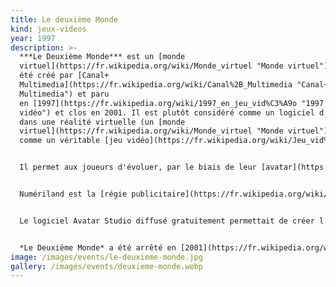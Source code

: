 ```yaml
---
title: Le deuxième Monde
kind: jeux-videos
year: 1997
description: >-
  ***Le Deuxième Monde*** est un [monde
  virtuel](https://fr.wikipedia.org/wiki/Monde_virtuel "Monde virtuel") qui a
  été créé par [Canal+
  Multimedia](https://fr.wikipedia.org/wiki/Canal%2B_Multimedia "Canal+
  Multimedia") et paru
  en [1997](https://fr.wikipedia.org/wiki/1997_en_jeu_vid%C3%A9o "1997 en jeu
  vidéo") et clos en 2001. Il est plutôt considéré comme un logiciel d'immersion
  dans une réalité virtuelle (un [monde
  virtuel](https://fr.wikipedia.org/wiki/Monde_virtuel "Monde virtuel")) que
  comme un véritable [jeu vidéo](https://fr.wikipedia.org/wiki/Jeu_vid%C3%A9o).


  Il permet aux joueurs d'évoluer, par le biais de leur [avatar](https://fr.wikipedia.org/wiki/Avatar_(informatique) "Avatar (informatique)"), dans une reconstitution de [Paris](https://fr.wikipedia.org/wiki/Paris "Paris") en 3D ; formant ainsi une [communauté virtuelle](https://fr.wikipedia.org/wiki/Communaut%C3%A9_virtuelle "Communauté virtuelle") dont les membres se surnomment « les Bimondiens ». D'abord présenté sur un [cédérom](https://fr.wikipedia.org/wiki/C%C3%A9d%C3%A9rom "Cédérom") payant avec un moteur réalisé par [Cryo](https://fr.wikipedia.org/wiki/Cryo_Interactive "Cryo Interactive"), le jeu a été fin [1998](https://fr.wikipedia.org/wiki/1998 "1998") converti en [VRML](https://fr.wikipedia.org/wiki/Virtual_Reality_Markup_Language "Virtual Reality Markup Language") et accessible via le plugin [Blaxxun](https://fr.wikipedia.org/w/index.php?title=Blaxxun&action=edit&redlink=1 "Blaxxun (page inexistante)"), gratuitement. À l'époque, le *Deuxième Monde* représente une nouveauté révolutionnaire qui a peu d'équivalent dans le monde. Il est un des précurseurs du jeu *[Second Life](https://fr.wikipedia.org/wiki/Second_Life "Second Life")*.


  Numériland est la [régie publicitaire](https://fr.wikipedia.org/wiki/R%C3%A9gie_publicitaire "Régie publicitaire") exclusive du *Deuxième monde* et commercialise pour la première fois dans un univers en 3D des [boutiques](https://fr.wikipedia.org/wiki/Commerce_de_d%C3%A9tail "Commerce de détail") entièrement créées sur mesure pour des marques.


  Le logiciel Avatar Studio diffusé gratuitement permettait de créer l'avatar de son choix.


  *Le Deuxième Monde* a été arrêté en [2001](https://fr.wikipedia.org/wiki/2001_en_jeu_vid%C3%A9o "2001 en jeu vidéo") par choix éditorial de Canal+. L'Association des Bimondiens (ADB), une [association](https://fr.wikipedia.org/wiki/Association_loi_de_1901 "Association loi de 1901") destinée à faire pression pour le relancer, a été créée en novembre 2001, en vain[](https://fr.wikipedia.org/wiki/Le_Deuxi%C3%A8me_Monde#cite_note-1).
image: /images/events/le-deuxieme-monde.jpg
gallery: /images/events/deuxieme-monde.webp
---
```

